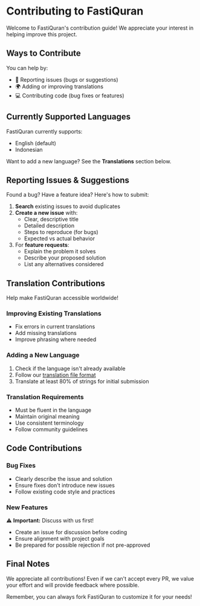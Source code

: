 # Contributing to FastiQuran

Welcome to FastiQuran's contribution guide! We appreciate your interest in helping improve this project.

## Ways to Contribute

You can help by:

- 🐛 Reporting issues (bugs or suggestions)
- 🌍 Adding or improving translations
- 💻 Contributing code (bug fixes or features)

## Currently Supported Languages

FastiQuran currently supports:

- English (default)
- Indonesian

Want to add a new language? See the **Translations** section below.

## Reporting Issues & Suggestions

Found a bug? Have a feature idea? Here's how to submit:

1. **Search** existing issues to avoid duplicates
2. **Create a new issue** with:
   - Clear, descriptive title
   - Detailed description
   - Steps to reproduce (for bugs)
   - Expected vs actual behavior
3. For **feature requests**:
   - Explain the problem it solves
   - Describe your proposed solution
   - List any alternatives considered

## Translation Contributions

Help make FastiQuran accessible worldwide!

### Improving Existing Translations

- Fix errors in current translations
- Add missing translations
- Improve phrasing where needed

### Adding a New Language

1. Check if the language isn't already available
2. Follow our [translation file format](https://github.com/Flagodna-Developer/fastiquran/tree/main/translation)
3. Translate at least 80% of strings for initial submission

### Translation Requirements

- Must be fluent in the language
- Maintain original meaning
- Use consistent terminology
- Follow community guidelines

## Code Contributions

### Bug Fixes

- Clearly describe the issue and solution
- Ensure fixes don't introduce new issues
- Follow existing code style and practices

### New Features

⚠ **Important:** Discuss with us first!

- Create an issue for discussion before coding
- Ensure alignment with project goals
- Be prepared for possible rejection if not pre-approved

## Final Notes

We appreciate all contributions! Even if we can't accept every PR, we value your effort and will provide feedback where possible.

Remember, you can always fork FastiQuran to customize it for your needs!
